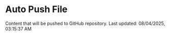 # Auto Push File

Content that will be pushed to GitHub repository.
Last updated: 08/04/2025, 03:15:37 AM